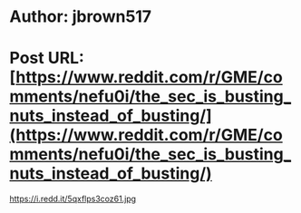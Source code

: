 # Author: jbrown517
# Post URL: [https://www.reddit.com/r/GME/comments/nefu0i/the_sec_is_busting_nuts_instead_of_busting/](https://www.reddit.com/r/GME/comments/nefu0i/the_sec_is_busting_nuts_instead_of_busting/)


https://i.redd.it/5qxflps3coz61.jpg